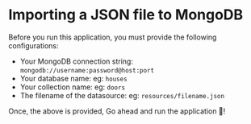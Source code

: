 # Importing a JSON file to MongoDB

Before you run this application, you must provide the following configurations:

- Your MongoDB connection string: `mongodb://username:password@host:port`
- Your database name: eg: `houses`
- Your collection name: eg: `doors`
- The filename of the datasource: eg: `resources/filename.json`

Once, the above is provided, Go ahead and run the application 🎉!